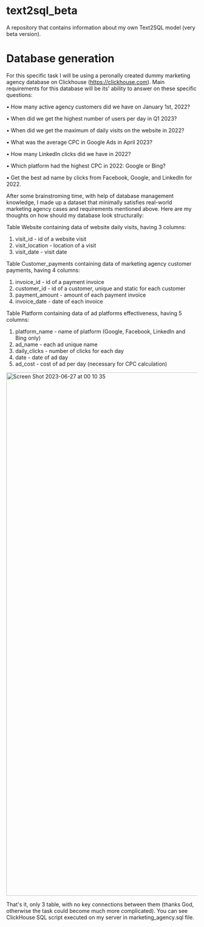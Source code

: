 # text2sql_beta
A repository that contains information about my own Text2SQL model (very beta version).

# Database generation

For this specific task I will be using a peronally created dummy marketing agency database on Clickhouse (https://clickhouse.com). Main requirements for this database will be its' ability to answer on these specific questions:

• How many active agency customers did we have on January 1st, 2022?

• When did we get the highest number of users per day in Q1 2023?

• When did we get the maximum of daily visits on the website in 2022?

• What was the average CPC in Google Ads in April 2023?

• How many LinkedIn clicks did we have in 2022?

• Which platform had the highest CPC in 2022: Google or Bing?

• Get the best ad name by clicks from Facebook, Google, and LinkedIn for 2022.

After some brainstroming time, with help of database management knowledge, I made up a dataset that minimally satisfies real-world marketing agency cases and requirements mentioned above. Here are my thoughts on how should my database look structurally:

Table Website containing data of website daily visits, having 3 columns:
1) visit_id - id of a website visit
2) visit_location - location of a visit
3) visit_date - visit date

Table Customer_payments containing data of marketing agency customer payments, having 4 columns:
1) invoice_id - id of a payment invoice
2) customer_id - id of a customer, unique and static for each customer
3) payment_amount - amount of each payment invoice
4) invoice_date - date of each invoice 

Table Platform containing data of ad platforms effectiveness, having 5 columns:
1) platform_name - name of platform (Google, Facebook, LinkedIn and Bing only)
2) ad_name - each ad unique name
3) daily_clicks - number of clicks for each day
4) date - date of ad day
5) ad_cost - cost of ad per day (necessary for CPC calculation)

<img width="1374" alt="Screen Shot 2023-06-27 at 00 10 35" src="https://github.com/one-punch-dimash/text2sql_beta/assets/98669739/f09ffa94-e6f6-4af3-a7b2-48208b4caf5f">


That's it, only 3 table, with no key connections between them (thanks God, otherwise the task could become much more complicated). You can see ClickHouse SQL script executed on my server in marketing_agency.sql file.


